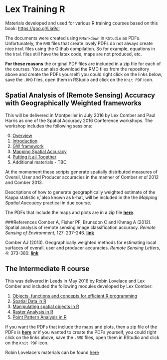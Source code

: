 # Lex Training R
Materials developed and used for various R training courses based on this book: https://goo.gl/Lia9cI

The documents were created using `RMarkdown` in `RStudio` as PDFs. Unfortunately, the `RMD` files that create lovely PDFs do not always create nice `html` files using the Github compilation. So for example, equations in the `html` files still have the latex code, maps are not produced, etc. 

**For these reasons** the original PDF files are included in a zip file for each of the courses. You can also download the RMD files from the repository above and create the PDFs yourself: you could right click on the links below, save the `.RMD` files, open them in RStudio and click on the `Knit PDF` icon.

## Spatial Analysis of (Remote Sensing) Accuracy with Geographically Weighted frameworks 
This will be delivered in Montpellier in July 2016 by Lex Comber and Paul Harris as one of the Spatial Accuracy 2016 Conference workshops. The workshop includes the following sessions:

0. [Overview](https://github.com/lexcomber/LexTrainingR/blob/master/overview.Rmd)
1. [Introduction](https://github.com/lexcomber/LexTrainingR/blob/master/Introduction.Rmd)
2. [GW framework](https://github.com/lexcomber/LexTrainingR/blob/master/GW_framework.Rmd)
3. [Mapping Spatial Accuracy](https://github.com/lexcomber/LexTrainingR/blob/master/Mapping_Spatial_Accuracy.Rmd)
4. [Putting it all Together](https://github.com/lexcomber/LexTrainingR/blob/master/Putting_it_all_together.Rmd)
5. Additional materials - TBC

At the momement these scripts generate spatially distributed measures of Overall, User and Producer accuracies in the manner of Comber *et al* 2012 and Comber 2013. 

Descriptions of how to generate geographically weighted estimate of the Kappa statistic $\hat{\kappa}$, also known as k-hat, will be included in the the *Mapping Spatial Aaccuacy* practical in due course.

The PDFs that include the maps and plots are in a zip file  [**here**](https://github.com/lexcomber/LexTrainingR/blob/master/Spatial_Analysis_Accuracy_PDFs.zip).

###References
Comber A, Fisher PF, Brunsdon C and Khmag A (2012). Spatial analysis of remote sensing image classification accuracy. *Remote Sensing of Environment*, 127: 237–246. [**link**](https://github.com/lexcomber/LexTrainingR/blob/master/Comber_RSL_2013.pdf)

Comber AJ (2013). Geographically weighted methods for estimating local surfaces of overall, user and producer accuracies. *Remote Sensing Letters*, 4: 373-380. [**link**](https://github.com/lexcomber/LexTrainingR/blob/master/comber_fisher_brunsdon_khmag_RSE_2012.pdf)


## The Intermediate R course 
This was delivered in Leeds in May 2016 by Robin Lovelace and Lex Comber and included the following modules developed by Lex Comber:

1. [Objects, functions and concepts for efficient R programming](https://github.com/lexcomber/LexTrainingR/blob/master/Objects_Functions.Rmd)
2. [Spatial Data in R](https://github.com/lexcomber/LexTrainingR/blob/master/Spatial_Data_in_R.Rmd)
3. [Manipulating spatial objects in R](https://github.com/lexcomber/LexTrainingR/blob/master/Manipluating_Spatial_Objects.Rmd)
4. [Raster Analysis in R](https://github.com/lexcomber/LexTrainingR/blob/master/Raster_Analysis.Rmd)
5. [Point Pattern Analysis in R](https://github.com/lexcomber/LexTrainingR/blob/master/Point_Pattern.Rmd)

If you want the PDFs that include the maps and plots, then a zip file of the PDFs is [**here**](https://github.com/lexcomber/LexTrainingR/blob/master/The%20Intermediate%20R%20course%20PDFs.zip) *or* if you wanted to create the PDFs yourself, you could right click on the links above, save the `.RMD` files, open them in RStudio and click on the `Knit PDF` icon.

Robin Lovelace's materials can be found [here](https://github.com/Robinlovelace/Creating-maps-in-R/tree/master/course-info)


